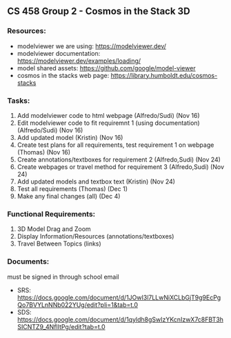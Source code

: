 ## CS 458 Group 2 - Cosmos in the Stack 3D

### Resources:
- modelviewer we are using: https://modelviewer.dev/
- modelviewer documentation: https://modelviewer.dev/examples/loading/
- model shared assets: https://github.com/google/model-viewer
- cosmos in the stacks web page: https://library.humboldt.edu/cosmos-stacks

### Tasks:
1. Add modelviewer code to html webpage (Alfredo/Sudi) (Nov 16)
2. Edit modelviewer code to fit requiremnt 1 (using documentation) (Alfredo/Sudi) (Nov 16)
3. Add updated model (Kristin) (Nov 16)
4. Create test plans for all requirements, test requirement 1 on webpage (Thomas) (Nov 16)
5. Create annotations/textboxes for requirement 2 (Alfredo,Sudi) (Nov 24)
6. Create webpages or travel method for requirement 3 (Alfredo,Sudi) (Nov 24) 
7. Add updated models and textbox text (Kristin) (Nov 24)
8. Test all requirements (Thomas) (Dec 1)
9. Make any final changes (all) (Dec 4)

### Functional Requirements:
1. 3D Model Drag and Zoom
2. Display Information/Resources (annotations/textboxes)
3. Travel Between Topics (links)

### Documents:
must be signed in through school email
- SRS: https://docs.google.com/document/d/1JOwI3l7LLwNiXCLbGjT9g9EcPgQo7BVYLnNNb022YUg/edit?pli=1&tab=t.0
- SDS: https://docs.google.com/document/d/1qyldh8gSwIzYKcnIzwX7c8FBT3hSICNTZ9_4NflItPg/edit?tab=t.0
